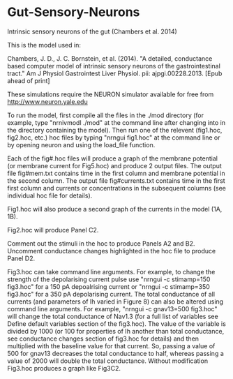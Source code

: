 # Gut-Sensory-Neurons
Intrinsic sensory neurons of the gut (Chambers et al. 2014)

This is the model used in:

Chambers, J. D., J. C. Bornstein, et al. (2014). "A detailed,
conductance based computer model of intrinsic sensory neurons of the
gastrointestinal tract." Am J Physiol Gastrointest Liver Physiol. pii:
ajpgi.00228.2013. [Epub ahead of print]

These simulations require the NEURON simulator available for free from
http://www.neuron.yale.edu

To run the model, first compile all the files in the ./mod directory
(for example, type "nrnivmodl ./mod" at the command line after
changing into in the directory containing the model). Then run one of
the relevent (fig1.hoc, fig2.hoc, etc.) hoc files by typing "nrngui
fig1.hoc" at the command line or by opening neuron and using the
load_file function.

Each of the fig#.hoc files will produce a graph of the membrane
potential (or membrane current for Fig5.hoc) and produce 2 output
files. The output file fig#mem.txt contains time in the first column
and membrane potential in the second column. The output file
fig#currents.txt contains time in the first first column and currents
or concentrations in the subsequent columns (see individual hoc file
for details).

Fig1.hoc will also produce a second graph of the currents in the
model (1A, 1B).

Fig2.hoc will produce Panel C2.

Comment out the stimuli in the hoc to produce Panels A2 and
B2. Uncomment conductance changes highlighted in the hoc file to
produce Panel D2.

Fig3.hoc can take command line arguments. For example, to change the
strength of the depolarising current pulse use "nrngui -c stimamp=150
fig3.hoc" for a 150 pA depoalrising current or "nrngui -c stimamp=350
fig3.hoc" for a 350 pA depolarising current. The total conductance of
all currents (and parameters of Ih varied in Figure 8) can also be
altered using command line arguments. For example, "nrngui -c
gnav13=500 fig3.hoc" will change the total conductance of Nav1.3 (for
a full list of variables see Define default variables section of the
fig3.hoc). The value of the variable is divided by 1000 (or 100 for
properties of Ih another than total conductance, see conductance
changes section of fig3.hoc for details) and then multiplied with the
baseline value for that current. So, passing a value of 500 for gnav13
decreases the total conductance to half, whereas passing a value of
2000 will double the total conductance. Without modification Fig3.hoc
produces a graph like Fig3C2.
